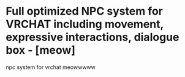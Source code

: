 # Full optimized NPC system for VRCHAT including movement, expressive interactions, dialogue box - [meow]
npc system for vrchat
meowwwww
